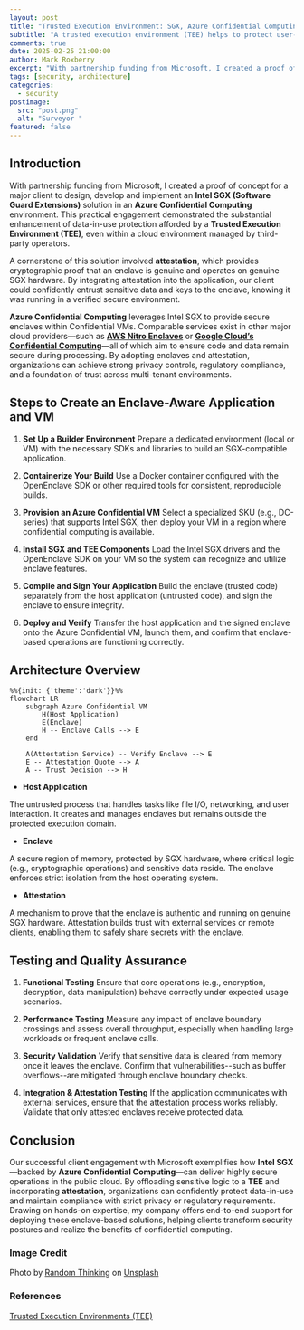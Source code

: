```yaml
---
layout: post
title: "Trusted Execution Environment: SGX, Azure Confidential Computing, and Attestation"
subtitle: "A trusted execution environment (TEE) helps to protect user-executed code and data from modification by untrusted software, hardware, and system components."
comments: true
date: 2025-02-25 21:00:00
author: Mark Roxberry
excerpt: "With partnership funding from Microsoft, I created a proof of concept for a major client to design, develop and implement an Intel SGX-enabled solution in an Azure Confidential Computing environment. This practical engagement demonstrated the substantial enhancement of data-in-use protection afforded by a Trusted Execution Environment (TEE), even within a cloud environment managed by third-party operators."
tags: [security, architecture]
categories:
  - security
postimage:
  src: "post.png"
  alt: "Surveyor "
featured: false
---
```


## Introduction

With partnership funding from Microsoft, I created a proof of concept for a major client to design, develop and implement an **Intel SGX (Software Guard Extensions)** solution in an **Azure Confidential Computing** environment. This practical engagement demonstrated the substantial enhancement of data-in-use protection afforded by a **Trusted Execution Environment (TEE)**, even within a cloud environment managed by third-party operators.

A cornerstone of this solution involved **attestation**, which provides cryptographic proof that an enclave is genuine and operates on genuine SGX hardware. By integrating attestation into the application, our client could confidently entrust sensitive data and keys to the enclave, knowing it was running in a verified secure environment.

**Azure Confidential Computing** leverages Intel SGX to provide secure enclaves within Confidential VMs. Comparable services exist in other major cloud providers—such as **[AWS Nitro Enclaves](https://aws.amazon.com/ec2/nitro/nitro-enclaves/)** or **[Google Cloud’s Confidential Computing](https://cloud.google.com/security/products/confidential-computing)**—all of which aim to ensure code and data remain secure during processing. By adopting enclaves and attestation, organizations can achieve strong privacy controls, regulatory compliance, and a foundation of trust across multi-tenant environments.

## Steps to Create an Enclave-Aware Application and VM

1. **Set Up a Builder Environment**
Prepare a dedicated environment (local or VM) with the necessary SDKs and libraries to build an SGX-compatible application.

2. **Containerize Your Build**
Use a Docker container configured with the OpenEnclave SDK or other required tools for consistent, reproducible builds.

3. **Provision an Azure Confidential VM**
Select a specialized SKU (e.g., DC-series) that supports Intel SGX, then deploy your VM in a region where confidential computing is available.

4. **Install SGX and TEE Components**
Load the Intel SGX drivers and the OpenEnclave SDK on your VM so the system can recognize and utilize enclave features.

5. **Compile and Sign Your Application**
Build the enclave (trusted code) separately from the host application (untrusted code), and sign the enclave to ensure integrity.

6. **Deploy and Verify**
Transfer the host application and the signed enclave onto the Azure Confidential VM, launch them, and confirm that enclave-based operations are functioning correctly.

## Architecture Overview

```mermaid
%%{init: {'theme':'dark'}}%%
flowchart LR
    subgraph Azure Confidential VM
        H(Host Application)
        E(Enclave)
        H -- Enclave Calls --> E
    end

    A(Attestation Service) -- Verify Enclave --> E
    E -- Attestation Quote --> A
    A -- Trust Decision --> H
```

- **Host Application**

The untrusted process that handles tasks like file I/O, networking, and user interaction. It creates and manages enclaves but remains outside the protected execution domain.

- **Enclave**

A secure region of memory, protected by SGX hardware, where critical logic (e.g., cryptographic operations) and sensitive data reside. The enclave enforces strict isolation from the host operating system.

- **Attestation**

A mechanism to prove that the enclave is authentic and running on genuine SGX hardware. Attestation builds trust with external services or remote clients, enabling them to safely share secrets with the enclave.

## Testing and Quality Assurance

1. **Functional Testing**
Ensure that core operations (e.g., encryption, decryption, data manipulation) behave correctly under expected usage scenarios.

2. **Performance Testing**
Measure any impact of enclave boundary crossings and assess overall throughput, especially when handling large workloads or frequent enclave calls.

3. **Security Validation**
Verify that sensitive data is cleared from memory once it leaves the enclave. Confirm that vulnerabilities--such as buffer overflows--are mitigated through enclave boundary checks.

4. **Integration & Attestation Testing**
If the application communicates with external services, ensure that the attestation process works reliably. Validate that only attested enclaves receive protected data.

## Conclusion

Our successful client engagement with Microsoft exemplifies how **Intel SGX**—backed by **Azure Confidential Computing**—can deliver highly secure operations in the public cloud. By offloading sensitive logic to a **TEE** and incorporating **attestation**, organizations can confidently protect data-in-use and maintain compliance with strict privacy or regulatory requirements. Drawing on hands-on expertise, my company offers end-to-end support for deploying these enclave-based solutions, helping clients transform security postures and realize the benefits of confidential computing.

### Image Credit

Photo by <a href="https://unsplash.com/@randomthinking?utm_content=creditCopyText&utm_medium=referral&utm_source=unsplash">Random Thinking</a> on <a href="https://unsplash.com/photos/a-close-up-of-a-computer-motherboard-with-pink-lights-fX4lA-CIAwk?utm_content=creditCopyText&utm_medium=referral&utm_source=unsplash">Unsplash</a>

### References

[Trusted Execution Environments (TEE)](https://docs.trustauthority.intel.com/main/articles/concept-tees-overview.html)
